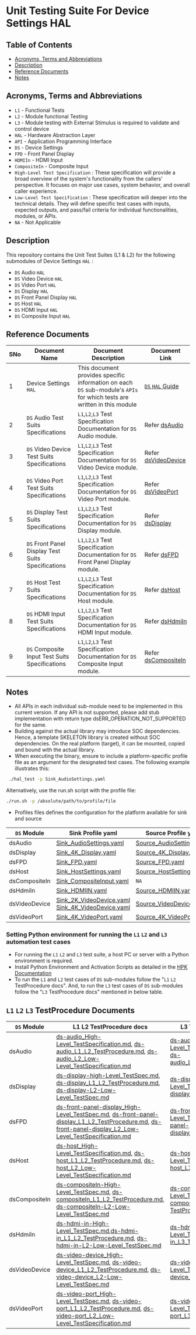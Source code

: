 # Unit Testing Suite For Device Settings HAL

## Table of Contents

- [Acronyms, Terms and Abbreviations](#acronyms-terms-and-abbreviations)
- [Description](#description)
- [Reference Documents](#reference-documents)
- [Notes](#notes)

## Acronyms, Terms and Abbreviations

- `L1`  - Functional Tests
- `L2`  - Module functional Testing
- `L3`  - Module testing with External Stimulus is required to validate and control device
- `HAL` - Hardware Abstraction Layer
- `API` - Application Programming Interface
- `DS`  - Device Settings
- `FPD` - Front Panel Display
- `HDMIIn` - HDMI Input
- `CompositeIn` - Composite Input
- `High-Level Test Specification` : These specification will provide a broad overview of the system's functionality from the callers' perspective. It focuses on major use cases, system behavior, and overall caller experience.
- `Low-Level Test Specification` : These specification will deeper into the technical details. They will define specific test cases with inputs, expected outputs, and pass/fail criteria for individual functionalities, modules, or APIs.
- `NA` - Not Applicable

## Description

This repository contains the Unit Test Suites (L1 & L2) for the following submodules of Device Settings  `HAL` :

- `DS` Audio `HAL`
- `DS` Video Device `HAL`
- `DS` Video Port `HAL`
- `DS` Display `HAL`
- `DS` Front Panel Display `HAL`
- `DS` Host `HAL`
- `DS` HDMI Input `HAL`
- `DS` Composite Input `HAL`

## Reference Documents

|SNo|Document Name|Document Description|Document Link|
|---|-------------|--------------------|-------------|
|1|Device Settings `HAL`|This document provides specific information on each `DS` sub-module's `APIs` for which tests are written in this module|[`DS` `HAL` Guide](https://github.com/rdkcentral/rdk-halif-device_settings/blob/main/docs/pages/README.md)|
|2|`DS` Audio Test Suits Specifications |`L1`,`L2`,`L3` Test Specification Documentation for `DS` Audio module.|Refer [dsAudio](#l1-l2-l3-testprocedure-documents)|
|3|`DS` Video Device Test Suits Specifications |`L1`,`L2`,`L3` Test Specification Documentation for `DS` Video Device module.|Refer [dsVideoDevice](#l1-l2-l3-testprocedure-documents)|
|4|`DS` Video Port  Test Suits Specifications |`L1`,`L2`,`L3` Test Specification Documentation for `DS` Video Port  module.|Refer [dsVideoPort](#l1-l2-l3-testprocedure-documents)|
|5|`DS` Display Test Suits Specifications |`L1`,`L2`,`L3` Test Specification Documentation for `DS` Display module.|Refer [dsDisplay](#l1-l2-l3-testprocedure-documents)|
|6|`DS` Front Panel Display Test Suits Specifications |`L1`,`L2`,`L3` Test Specification Documentation for `DS` Front Panel Display module.|Refer [dsFPD](#l1-l2-l3-testprocedure-documents)|
|7|`DS` Host Test Suits Specifications |`L1`,`L2`,`L3` Test Specification Documentation for `DS` Host module.|Refer [dsHost](#l1-l2-l3-testprocedure-documents)|
|8|`DS` HDMI Input Test Suits Specifications |`L1`,`L2`,`L3` Test Specification Documentation for `DS` HDMI Input module.|Refer [dsHdmiIn](#l1-l2-l3-testprocedure-documents)|
|9|`DS` Composite Input Test Suits Specifications |`L1`,`L2`,`L3` Test Specification Documentation for `DS` Composite Input module.|Refer [dsCompositeIn](#l1-l2-l3-testprocedure-documents)|

## Notes

- All APIs in each individual sub-module need to be implemented in this current version. If any API is not supported, please add stub implementation with return type dsERR_OPERATION_NOT_SUPPORTED for the same.
- Building against the actual library may introduce SOC dependencies. Hence, a template SKELETON library is created without SOC dependencies. On the real platform (target), it can be mounted, copied and bound with the actual library.
- When executing the binary, ensure to include a platform-specific profile file as an argument for the designated test cases. The following example illustrates this:

```bash
 ./hal_test -p Sink_AudioSettings.yaml
 ```

Alternatively, use the run.sh script with the profile file:

```bash
./run.sh -p /absolute/path/to/profile/file
 ```

- Profiles files defines the configuration for the platform available for sink and source

|`DS` Module|Sink Profile yaml|Source Profile yaml|
|-----------|-----------------|-------------------|
|dsAudio|[Sink_AudioSettings.yaml](./profiles/sink/Sink_AudioSettings.yaml)|[Source_AudioSettings.yaml](./profiles/source/Source_AudioSettings.yaml)|
|dsDisplay|[Sink_4K_Display.yaml](./profiles/sink/Sink_4K_Display.yaml)|[Source_4K_Display.yaml](./profiles/source/Source_4K_Display.yaml)|
|dsFPD|[Sink_FPD.yaml](./profiles/sink/Sink_FPD.yaml)|[Source_FPD.yaml](./profiles/source/Source_FPD.yaml)|
|dsHost|[Sink_HostSettings.yaml](./profiles/sink/Sink_HostSettings.yaml)|[Source_HostSettings.yaml](./profiles/source/Source_HostSettings.yaml)|
|dsCompositeIn|[Sink_CompositeInput.yaml](./profiles/sink/Sink_CompositeInput.yaml)|`NA`|
|dsHdmiIn|[Sink_HDMIIN.yaml](./profiles/sink/Sink_HDMIIN.yaml)|[Source_HDMIIN.yaml](./profiles/source/Source_HDMIIN.yaml)|
|dsVideoDevice|[Sink_2K_VideoDevice.yaml](./profiles/sink/Sink_2K_VideoDevice.yaml) [Sink_4K_VideoDevice.yaml](./profiles/sink/Sink_4K_VideoDevice.yaml)|[Source_VideoDevice.yaml](./profiles/source/Source_VideoDevice.yaml)|
|dsVideoPort|[Sink_4K_VideoPort.yaml](./profiles/sink/Sink_4K_VideoPort.yaml)|[Source_4K_VideoPort.yaml](./profiles/source/Source_4K_VideoPort.yaml)|

### Setting Python environment for running the `L1` `L2` and `L3` automation test cases

- For running the `L1` `L2` and `L3` test suite, a host PC or server with a Python environment is required.
- Install Python Environment and Activation Scripts as detailed in the [HPK Documentation](https://github.com/rdkcentral/rdk-hpk-documentation/tree/main?tab=readme-ov-file#installing-the-python-environment-for-l3-testing-suite)
- To run the `L1` and `L2` test cases of `DS` sub-modules follow the "`L1` `L2` TestProcedure docs". And, to run the `L3` test cases of `DS` sub-modules follow the "`L3` TestProcedure docs" mentioned in below table.

## `L1` `L2` `L3` TestProcedure Documents

|`DS` Module|L1 L2 TestProcedure docs|L3 TestProcedure docs|
|-----------|------------------------|---------------------|
|dsAudio|[ds-audio_High-Level_TestSpecification.md](./docs/pages/dsAudio/ds-audio_High-Level_TestSpecification.md), [ds-audio_L1_L2_TestProcedure.md](./docs/pages/dsAudio/ds-audio_L1_L2_TestProcedure.md), [ds-audio_L2_Low-Level_TestSpecification.md](./docs/pages/dsAudio/ds-audio_L2_Low-Level_TestSpecification.md)|[ds-audio_High-Level_TestSpecification.md](./docs/pages/dsAudio/ds-audio_High-Level_TestSpecification.md), [ds-audio_L3_TestProcedure.md](./docs/pages/dsAudio/ds-audio_L3_TestProcedure.md)|
|dsDisplay|[ds-display-high-Level_TestSpec.md](./docs/pages/dsDisplay/ds-display-high-Level_TestSpec.md), [ds-display_L1_L2_TestProcedure.md](./docs/pages/dsDisplay/ds-display_L1_L2_TestProcedure.md), [ds-display-L2-Low-Level_TestSpec.md](./docs/pages/dsDisplay/ds-display-L2-Low-Level_TestSpec.md)|[ds-display-high-Level_TestSpec.md](./docs/pages/dsDisplay/ds-display-high-Level_TestSpec.md), [ds-display_L3_TestProcedure.md](./docs/pages/dsDisplay/ds-display_L3_TestProcedure.md)|
|dsFPD|[ds-front-panel-display_High-Level_TestSpec.md](./docs/pages/dsFPD/ds-front-panel-display_High-Level_TestSpec.md), [ds-front-panel-display_L1_L2_TestProcedure.md](./docs/pages/dsFPD/ds-front-panel-display_L1_L2_TestProcedure.md), [ds-front-panel-display_L2_Low-Level_TestSpecification.md](./docs/pages/dsFPD/ds-front-panel-display_L2_Low-Level_TestSpecification.md)|[ds-front-panel-display_High-Level_TestSpec.md](./docs/pages/dsFPD/ds-front-panel-display_High-Level_TestSpec.md), [ds-front-panel-display_L3_TestProcedure.md](./docs/pages/dsFPD/ds-front-panel-display_L3_TestProcedure.md)|
|dsHost|[ds-host_High-Level_TestSpecification.md](./docs/pages/dsHost/ds-host_High-Level_TestSpecification.md), [ds-host_L1_L2_TestProcedure.md](./docs/pages/dsHost/ds-host_L1_L2_TestProcedure.md), [ds-host_L2_Low-Level_TestSpecification.md](./docs/pages/dsHost/ds-host_L2_Low-Level_TestSpecification.md)|[ds-host_High-Level_TestSpecification.md](./docs/pages/dsHost/ds-host_High-Level_TestSpecification.md),[ds-host_L3_TestProcedure.md](./docs/pages/dsHost/ds-host_L3_TestProcedure.md)|
|dsCompositeIn|[ds-compositeIn-High-Level_TestSpec.md](./docs/pages/dsCompositeIn/ds-compositeIn-High-Level_TestSpec.md), [ds-compositeIn_L1_L2_TestProcedure.md](./docs/pages/dsCompositeIn/ds-compositeIn_L1_L2_TestProcedure.md), [ds-compositeIn-L2-Low-Level_TestSpec.md](./docs/pages/dsCompositeIn/ds-compositeIn-L2-Low-Level_TestSpec.md)|[ds-compositeIn-High-Level_TestSpec.md](./docs/pages/dsCompositeIn/ds-compositeIn-High-Level_TestSpec.md), [ds-compositeIn-L3-TestProcedure.md](./docs/pages/dsCompositeIn/ds-compositeIn-L3-TestProcedure.md)|
|dsHdmiIn|[ds-hdmi-in-High-Level_TestSpec.md](./docs/pages/dsHDMIIn/ds-hdmi-in-High-Level_TestSpec.md),[ds-hdmi-in_L1_L2_TestProcedure.md](./docs/pages/dsHDMIIn/ds-hdmi-in_L1_L2_TestProcedure.md), [ds-hdmi-in-L2-Low-Level_TestSpec.md](./docs/pages/dsHDMIIn/ds-hdmi-in-L2-Low-Level_TestSpec.md)|[ds-hdmi-in-High-Level_TestSpec.md](./docs/pages/dsHDMIIn/ds-hdmi-in-High-Level_TestSpec.md), [ds-hdmi-in_L3_Test-Procedure.md](./docs/pages/dsHDMIIn/ds-hdmi-in_L3_Test-Procedure.md)|
|dsVideoDevice|[ds-video-device_High-Level_TestSpec.md](./docs/pages/dsVideoDevice/ds-video-device_High-Level_TestSpec.md), [ds-video-device_L1_L2_TestProcedure.md](./docs/pages/dsVideoDevice/ds-video-device_L1_L2_TestProcedure.md), [ds-video-device_L2-Low-Level_TestSpec.md](./docs/pages/dsVideoDevice/ds-video-device_L2-Low-Level_TestSpec.md)|[ds-video-device_High-Level_TestSpec.md](./docs/pages/dsVideoDevice/ds-video-device_High-Level_TestSpec.md), [ds-video-device_L3_TestProcedure.md](./docs/pages/dsVideoDevice/ds-video-device_L3_TestProcedure.md)|
|dsVideoPort|[ds-video-port_High-Level_TestSpec.md](./docs/pages/dsVideoPort/ds-video-port_High-Level_TestSpec.md), [ds-video-port_L1_L2_TestProcedure.md](./docs/pages/dsVideoPort/ds-video-port_L1_L2_TestProcedure.md), [ds-video-port_L2_Low-Level_TestSpecification.md](./docs/pages/dsVideoPort/ds-video-port_L2_Low-Level_TestSpecification.md)|[ds-video-port_High-Level_TestSpec.md](./docs/pages/dsVideoPort/ds-video-port_High-Level_TestSpec.md), [ds-video-port_L3_Test-Procedure.md](./docs/pages/dsVideoPort/ds-video-port_L3_Test-Procedure.md)|
